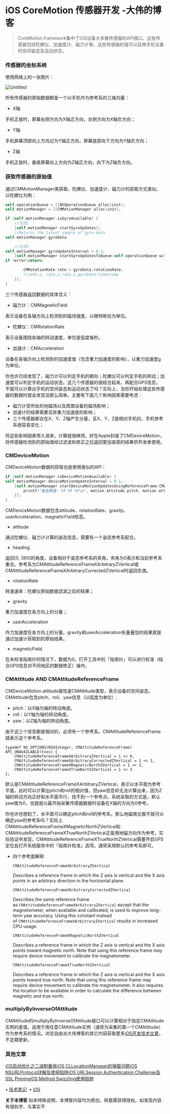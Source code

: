 # iOS CoreMotion 传感器开发 -大伟的博客

> CoreMotion.framework集中了iOS设备大多数传感器的API接口，这些传感器包括陀螺仪、加速度计、磁力计等。这些传感器的值可以反映手机设备的空间姿态及运动状态。
> 

### 传感器的坐标系统

使用网络上的一张图片：

![Untitled](iOS%20CoreMotion%20%E4%BC%A0%E6%84%9F%E5%99%A8%E5%BC%80%E5%8F%91%20-%E5%A4%A7%E4%BC%9F%E7%9A%84%E5%8D%9A%E5%AE%A2%20b16d620ddef1430c8d7e9a4a8f820129/Untitled.png)

所有传感器的原始数据都是一个以手机作为参考系的三维向量：

- X轴

手机正放时，屏幕右侧方向为X轴正方向，左侧方向为X轴负方向；

- Y轴

手机屏幕顶部向上方向记为Y轴正方向，屏幕底部向下方向为Y轴负方向；

- Z轴

手机正放时，垂直屏幕向上方向为Z轴正方向，向下为Z轴负方向。

### 获取传感器的原始值

通过CMMotionManager类获取，陀螺仪、加速度计、磁力计的获取方式类似，以陀螺仪为例：

```objectivec
self.operationQueue = [[NSOperationQueue alloc]init];
self.motionManager = [[CMMotionManager alloc]init];

if (self.motionManager.isGyroAvailable) {
    //方式1
    [self.motionManager startGyroUpdates];
    //Returns the latest sample of gyro data
self.motionManager.gyroData

    //方式2
self.motionManager.gyroUpdateInterval = 0.1;
    [self.motionManager startGyroUpdatesToQueue:self.operationQueue withHandler:^(CMGyroData * _Nullable gyroData, NSError * _Nullable error) {
if (error)return;

        CMRotationRate rate = gyroData.rotationRate;
        //rate.x, rate.y,rate.z,gyroData.timestamp
    }];
}
```

三个传感器返回数据的具体含义：

- 磁力计：CMMagneticField

表示设备在各轴方向上检测到的磁场强度，以微特斯拉为单位。

- 陀螺仪：CMRotationRate

表示设备围绕各轴的转动速度，单位是弧度每秒。

- 加速计：CMAcceleration

设备在各轴方向上检测到的加速度值（包含重力加速度的影响），以重力加速度g为单位。

你也许已经发现了，磁力计可以判定手机的朝向；陀螺仪可以判定手机的转动；加速度可以判定手机的运动状态。这几个传感器的值结合起来，再配合GPS信息，不就可以计算出手机的空间姿态和运动状态了吗？实际上，当你开始处理这些传感器的数据时就会发现没那么简单。主要有下面几个影响因素需要考虑：

- 磁力计受所处的地磁场以及周围设备的磁场影响；
- 加速计的结果需要去除重力加速度的影响；
- 三个传感器都会在X、Y、Z轴产生分量，且X、Y、Z是相对手机的，手机参考系很容易变化；

将这些影响因素带入进来，计算就很麻烦。好在Apple封装了CMDeviceMotion，将传感器检测到的原始值经过滤波和修正之后返回更加直观的结果供开发者使用。

### CMDeviceMotion

CMDeviceMotion数据的获取也是使用类似的API：

```objectivec
if (self.motionManager.isDeviceMotionAvailable) {
self.motionManager.deviceMotionUpdateInterval = 0.1;
    [self.motionManager startDeviceMotionUpdatesUsingReferenceFrame:CMAttitudeReferenceFrameXArbitraryZVertical toQueue:self.operationQueue withHandler:^(CMDeviceMotion * _Nullable motion, NSError * _Nullable error) {
        printf("姿态角度- %f %f %f\n", motion.attitude.pitch, motion.attitude.roll, motion.attitude.yaw);
    }];
}
```

CMDeviceMotion数据包含attitude、rotationRate、gravity、userAcceleration、magneticField信息。

- attitude

通过陀螺仪、磁力计计算的姿态信息，需要有一个姿态参考系配合。

- heading

返回[0, 360]的角度，设备相对于姿态参考系的夹角，夹角为0表示和当前参考系重合。参考系为CMAttitudeReferenceFrameXArbitraryZVertical或CMAttitudeReferenceFrameXArbitraryCorrectedZVertical时返回负值。

- rotationRate

转速速率：陀螺仪原始数据滤波之后的结果；

- gravity

重力加速度在各方向上的分量；

- userAcceleration

外力加速度在各方向上的分量。gravity和userAcceleration矢量叠加的结果就是通过加速计获取到的原始结果。

- magneticField

在未校准指南针的情况下，数据为0。打开工具中的「指南针」可以进行校准（结合GPS信息对不同地区的数据修正）操作。

### CMAttitude AND CMAttitudeReferenceFrame

CMDeviceMotion.attitude属性是CMAttitude类型，表示设备的空间姿态。CMAttitude包含pitch、roll、yaw信息（以弧度为单位）：

- pitch：以X轴为轴的转动角度。
- roll：以Y轴为轴的转动角度。
- yaw：以Z轴为轴的转动角度。

由于这三个信息都是相对的，必须有一个参考系。CMAttitudeReferenceFrame就表示这个参考系。

```
typedef NS_OPTIONS(NSUInteger, CMAttitudeReferenceFrame) API_UNAVAILABLE(tvos) {
    CMAttitudeReferenceFrameXArbitraryZVertical = 1 << 0,
    CMAttitudeReferenceFrameXArbitraryCorrectedZVertical = 1 << 1,
    CMAttitudeReferenceFrameXMagneticNorthZVertical = 1 << 2,
    CMAttitudeReferenceFrameXTrueNorthZVertical = 1 << 3
};
```

默认是CMAttitudeReferenceFrameXArbitraryZVertical，表示以水平面为参考平面，此时可以计算出pitch和roll的相对值，但yaw信息却无法计算出来，因为Z轴的转动方向正好和水平面平行，找不到一个参考点。系统采取的方式是，默认yaw值为0，也就是以最开始采集传感器数据时设备在X轴的方向为0参考。

你也许也想到了，水平面可以确定pitch和roll的参考系，那么地磁南北极不就可以确定yaw的参考系吗？实际上CMAttitudeReferenceFrameXMagneticNorthZVertical和CMAttitudeReferenceFrameXTrueNorthZVertical正是用地磁方向作为参考。实际验证中发现，CMAttitudeReferenceFrameXTrueNorthZVertical需要开启GPS定位且打开系统服务中的「指南针校准」选项。通常采用默认的参考系即可。

- 四个参考面解释
    
    `CMAttitudeReferenceFrameXArbitraryZVertical`
    
    Describes a reference frame in which the Z axis is vertical and the X axis points in an arbitrary direction in the horizontal plane.
    
    `CMAttitudeReferenceFrameXArbitraryCorrectedZVertical`
    
    Describes the same reference frame as `CMAttitudeReferenceFrameXArbitraryZVertical` except that the magnetometer, when available and calibrated, is used to improve long-term yaw accuracy. Using this constant instead of `CMAttitudeReferenceFrameXArbitraryZVertical` results in increased CPU usage.
    
    `CMAttitudeReferenceFrameXMagneticNorthZVertical`
    
    Describes a reference frame in which the Z axis is vertical and the X axis points toward magnetic north. Note that using this reference frame may require device movement to calibrate the magnetometer.
    
    `CMAttitudeReferenceFrameXTrueNorthZVertical`
    
    Describes a reference frame in which the Z axis is vertical and the X axis points toward true north. Note that using this reference frame may require device movement to calibrate the magnetometer. It also requires the location to be available in order to calculate the difference between magnetic and true north.
    

### multiplyByInverseOfAttitude

CMAttitude的multiplyByInverseOfAttitude接口可以计算相对于指定CMAttitude实例的差值，适用于用任意CMAttitude实例（通常为采集的第一个CMAttitude）作为参考系的情况。浏览自由派大伟博客的其它内容获取更多[iOS开发技术文章](https://easeapi.com/blog/tags/iOS.html)，不定期更新。

### 其他文章

[iOS启动优化之二进制重排](https://easeapi.com/blog/blog/143-ios-startup.html)[iOS CLLocationManager的弹窗问题](https://easeapi.com/blog/blog/141-cllocationmanager.html)[iOS NSURLProtocol详解及使用陷阱](https://easeapi.com/blog/blog/140-nsurlprotocol.html)[iOS URLSession Authentication Challenge及SSL Pinning](https://easeapi.com/blog/blog/137-ssl-pinning.html)[iOS Method Swizzling使用陷阱](https://easeapi.com/blog/blog/131-method-swizzling.html)

• [技术笔记](https://easeapi.com/blog/category/%E6%8A%80%E6%9C%AF%E7%AC%94%E8%AE%B0.html)  
• [iOS](https://easeapi.com/blog/tags/iOS.html)

**关于本博客**
如未特殊说明，本博客内容均为原创，转载需获得授权。如发现内容有错别字、与事实不